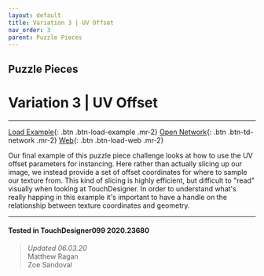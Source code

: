 ```yaml
---
layout: default
title: Variation 3 | UV Offset
nav_order: 3
parent: Puzzle Pieces
---
```


## Puzzle Pieces
# Variation 3 | UV Offset

*****

[Load Example](?actionable=1&action=load_tox&remotePath=https://github.com/mir-lab/touchdesigner-instancing-examples-code/raw/main/tox/015-puzzle-pieces/container_puzzle_var3.tox){: .btn .btn-load-example .mr-2}
[Open Network](?actionable=1&action=open_floating_network){: .btn .btn-td-network .mr-2}
[Web](?actionable=1&action=open_in_browser){: .btn .btn-load-web .mr-2}

Our final example of this puzzle piece challenge looks at how to use the UV offset parameters for instancing. Here rather than actually slicing up our image, we instead provide a set of offset coordinates for where to sample our texture from. This kind of slicing is highly efficient, but difficult to "read" visually when looking at TouchDesigner. In order to understand what's really happing in this example it's important to have a handle on the relationship between texture coordinates and geometry.

---

#### Tested in TouchDesigner099 2020.23680 
>*Updated 06.03.20*  
Matthew Ragan  
Zoe Sandoval  